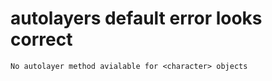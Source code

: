 # autolayers default error looks correct

    No autolayer method avialable for <character> objects

